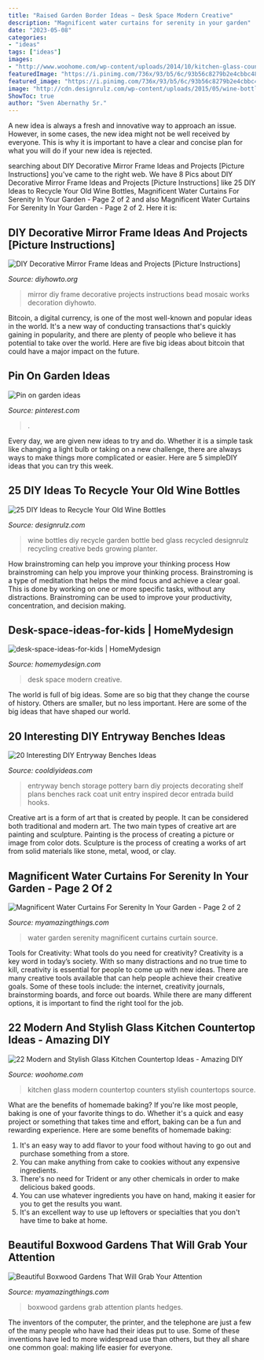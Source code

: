 ```yaml
---
title: "Raised Garden Border Ideas ~ Desk Space Modern Creative"
description: "Magnificent water curtains for serenity in your garden"
date: "2023-05-08"
categories:
- "ideas"
tags: ["ideas"]
images:
- "http://www.woohome.com/wp-content/uploads/2014/10/kitchen-glass-counters-ideas-6.jpg"
featuredImage: "https://i.pinimg.com/736x/93/b5/6c/93b56c8279b2e4cbbc487ba1d4f94b98.jpg"
featured_image: "https://i.pinimg.com/736x/93/b5/6c/93b56c8279b2e4cbbc487ba1d4f94b98.jpg"
image: "http://cdn.designrulz.com/wp-content/uploads/2015/05/wine-bottle-garden-designrulz-5.jpg"
ShowToc: true
author: "Sven Abernathy Sr."
---
```



A new idea is always a fresh and innovative way to approach an issue. However, in some cases, the new idea might not be well received by everyone. This is why it is important to have a clear and concise plan for what you will do if your new idea is rejected.

	

		
searching about DIY Decorative Mirror Frame Ideas and Projects [Picture Instructions] you've came to the right web. We have 8 Pics about DIY Decorative Mirror Frame Ideas and Projects [Picture Instructions] like 25 DIY Ideas to Recycle Your Old Wine Bottles, Magnificent Water Curtains For Serenity In Your Garden - Page 2 of 2 and also Magnificent Water Curtains For Serenity In Your Garden - Page 2 of 2. Here it is:
		
    
## DIY Decorative Mirror Frame Ideas And Projects [Picture Instructions]

<img loading=lazy src="http://www.diyhowto.org/wp-content/uploads/DIYHowto-DIY-Decorative-Mirror-Frame-Ideas-and-Projects-03.jpg" onerror="this.onerror=null;this.src='https://tse2.mm.bing.net/th?id=OIP.lwrwQxlIiLp3kxG4hc_W9gHaKZ&amp;pid=15.1';" alt="DIY Decorative Mirror Frame Ideas and Projects [Picture Instructions]">

_Source: diyhowto.org_

>mirror diy frame decorative projects instructions bead mosaic works decoration diyhowto. 

	

Bitcoin, a digital currency, is one of the most well-known and popular ideas in the world. It's a new way of conducting transactions that's quickly gaining in popularity, and there are plenty of people who believe it has potential to take over the world. Here are five big ideas about bitcoin that could have a major impact on the future.

    
## Pin On Garden Ideas

<img loading=lazy src="https://i.pinimg.com/736x/93/b5/6c/93b56c8279b2e4cbbc487ba1d4f94b98.jpg" onerror="this.onerror=null;this.src='https://tse1.mm.bing.net/th?id=OIP.oUPLaZLl9rD8MRzo3jzFigHaJ3&amp;pid=15.1';" alt="Pin on garden ideas">

_Source: pinterest.com_

>. 

	

Every day, we are given new ideas to try and do. Whether it is a simple task like changing a light bulb or taking on a new challenge, there are always ways to make things more complicated or easier. Here are 5 simpleDIY ideas that you can try this week.

    
## 25 DIY Ideas To Recycle Your Old Wine Bottles

<img loading=lazy src="http://cdn.designrulz.com/wp-content/uploads/2015/05/wine-bottle-garden-designrulz-5.jpg" onerror="this.onerror=null;this.src='https://tse3.mm.bing.net/th?id=OIP.zEUz3ee1eeQ13NbdcPwQpAHaLF&amp;pid=15.1';" alt="25 DIY Ideas to Recycle Your Old Wine Bottles">

_Source: designrulz.com_

>wine bottles diy recycle garden bottle bed glass recycled designrulz recycling creative beds growing planter. 

	

How brainstroming can help you improve your thinking process
How brainstroming can help you improve your thinking process. Brainstroming is a type of meditation that helps the mind focus and achieve a clear goal. This is done by working on one or more specific tasks, without any distractions. Brainstroming can be used to improve your productivity, concentration, and decision making.

    
## Desk-space-ideas-for-kids | HomeMydesign

<img loading=lazy src="https://homemydesign.com/wp-content/uploads/2013/01/desk-space-ideas-for-kids.jpg" onerror="this.onerror=null;this.src='https://tse3.mm.bing.net/th?id=OIP.7frNO3dyxLUZ8iaLh4yTGAHaK8&amp;pid=15.1';" alt="desk-space-ideas-for-kids | HomeMydesign">

_Source: homemydesign.com_

>desk space modern creative. 

	

The world is full of big ideas. Some are so big that they change the course of history. Others are smaller, but no less important. Here are some of the big ideas that have shaped our world.

    
## 20 Interesting DIY Entryway Benches Ideas

<img loading=lazy src="http://cooldiyideas.com/wp-content/uploads/2015/05/Pottery-Barn-inspired-entryway-storage-unit.jpg" onerror="this.onerror=null;this.src='https://tse3.mm.bing.net/th?id=OIP.4WBk8g8Xfx-dI280MJBW9QHaLE&amp;pid=15.1';" alt="20 Interesting DIY Entryway Benches Ideas">

_Source: cooldiyideas.com_

>entryway bench storage pottery barn diy projects decorating shelf plans benches rack coat unit entry inspired decor entrada build hooks. 

	

Creative art is a form of art that is created by people. It can be considered both traditional and modern art. The two main types of creative art are painting and sculpture. Painting is the process of creating a picture or image from color dots. Sculpture is the process of creating a works of art from solid materials like stone, metal, wood, or clay.

    
## Magnificent Water Curtains For Serenity In Your Garden - Page 2 Of 2

<img loading=lazy src="http://myamazingthings.com/wp-content/uploads/2017/03/rain-curtain.jpg" onerror="this.onerror=null;this.src='https://tse1.mm.bing.net/th?id=OIP.dbi6Y73BRZiMxBhypahlxQHaJ4&amp;pid=15.1';" alt="Magnificent Water Curtains For Serenity In Your Garden - Page 2 of 2">

_Source: myamazingthings.com_

>water garden serenity magnificent curtains curtain source. 

	

Tools for Creativity: What tools do you need for creativity?
Creativity is a key word in today’s society. With so many distractions and no true time to kill, creativity is essential for people to come up with new ideas. There are many creative tools available that can help people achieve their creative goals. Some of these tools include: the internet, creativity journals, brainstorming boards, and force out boards. While there are many different options, it is important to find the right tool for the job.

    
## 22 Modern And Stylish Glass Kitchen Countertop Ideas - Amazing DIY

<img loading=lazy src="http://www.woohome.com/wp-content/uploads/2014/10/kitchen-glass-counters-ideas-6.jpg" onerror="this.onerror=null;this.src='https://tse1.mm.bing.net/th?id=OIP.QUzfT9ELeHgph7j3_1HYlwHaE_&amp;pid=15.1';" alt="22 Modern and Stylish Glass Kitchen Countertop Ideas - Amazing DIY">

_Source: woohome.com_

>kitchen glass modern countertop counters stylish countertops source. 

	

What are the benefits of homemade baking?
If you're like most people, baking is one of your favorite things to do. Whether it's a quick and easy project or something that takes time and effort, baking can be a fun and rewarding experience. Here are some benefits of homemade baking: 
1) It's an easy way to add flavor to your food without having to go out and purchase something from a store. 
2) You can make anything from cake to cookies without any expensive ingredients. 
3) There's no need for Trident or any other chemicals in order to make delicious baked goods. 
4) You can use whatever ingredients you have on hand, making it easier for you to get the results you want. 
5) It's an excellent way to use up leftovers or specialties that you don't have time to bake at home.

    
## Beautiful Boxwood Gardens That Will Grab Your Attention

<img loading=lazy src="https://myamazingthings.com/wp-content/uploads/2017/04/Boxwood-and-white-flower-hedges.jpg" onerror="this.onerror=null;this.src='https://tse2.mm.bing.net/th?id=OIP.1jTZsWcD2X9HT3qyko9l-gHaJ4&amp;pid=15.1';" alt="Beautiful Boxwood Gardens That Will Grab Your Attention">

_Source: myamazingthings.com_

>boxwood gardens grab attention plants hedges. 

	

The inventors of the computer, the printer, and the telephone are just a few of the many people who have had their ideas put to use. Some of these inventions have led to more widespread use than others, but they all share one common goal: making life easier for everyone.

